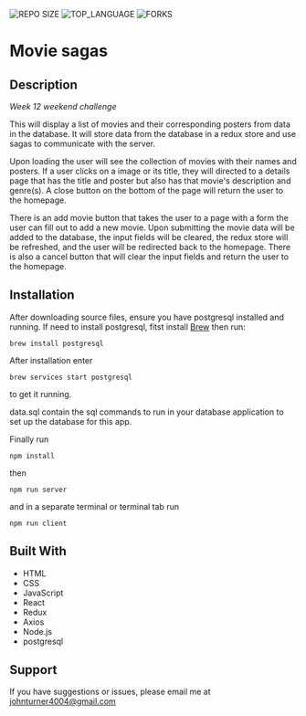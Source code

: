 ![REPO SIZE](https://img.shields.io/github/repo-size/scottbromander/the_marketplace.svg?style=flat-square)
![TOP_LANGUAGE](https://img.shields.io/github/languages/top/scottbromander/the_marketplace.svg?style=flat-square)
![FORKS](https://img.shields.io/github/forks/scottbromander/the_marketplace.svg?style=social)

# Movie sagas

## Description

_Week 12 weekend challenge_

This will display a list of movies and their corresponding posters from data in the database. It will store data from the database in a redux store and use sagas to communicate with the server. 

Upon loading the user will see the collection of movies with their names and posters. If a user clicks on a image or its title, they will directed to a details page that has the title and poster but also has that movie's description and genre(s). A close button on the bottom of the page will return the user to the homepage. 

There is an add movie button that takes the user to a page with a form the user can fill out to add a new movie. Upon submitting the movie data will be added to the database, the input fields will be cleared, the redux store will be refreshed, and the user will be redirected back to the homepage. There is also a cancel button that will clear the input fields and return the user to the homepage.

## Installation

After downloading source files, ensure you have postgresql installed and running. If need to install postgresql, fitst install [Brew](https://brew.sh/) then run:
```
brew install postgresql
```
After installation enter 
```
brew services start postgresql
```
to get it running.

data.sql contain the sql commands to run in your database application to set up the database for this app. 

Finally run
```
npm install
```
then 
```
npm run server
```
and in a separate terminal or terminal tab run
```
npm run client
```

## Built With

- HTML
- CSS
- JavaScript
- React
- Redux
- Axios
- Node.js
- postgresql

## Support
If you have suggestions or issues, please email me at [johnturner4004@gmail.com](mailto:johnturner4004@gmail.com)
